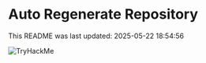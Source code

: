 # Auto Regenerate Repository

This README was last updated: 2025-05-22 18:54:56

 ![TryHackMe](https://tryhackme.com/badge/533634)